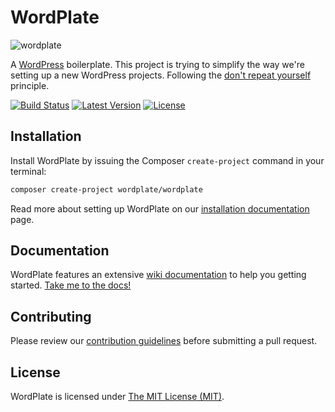 WordPlate
=========

![wordplate](https://cloud.githubusercontent.com/assets/499192/9743256/a84e145c-5665-11e5-9ed1-235c0b395459.png)

A [WordPress](https://github.com/WordPress/WordPress) boilerplate. This project is trying to simplify the way we're setting up a new WordPress projects. Following the [don't repeat yourself](http://en.wikipedia.org/wiki/Don't_repeat_yourself) principle.

[![Build Status](https://img.shields.io/travis/wordplate/framework/master.svg?style=flat)](https://travis-ci.org/wordplate/framework)
[![Latest Version](https://img.shields.io/github/release/wordplate/wordplate.svg?style=flat)](https://github.com/wordplate/wordplate/releases)
[![License](https://img.shields.io/packagist/l/wordplate/wordplate.svg?style=flat)](https://packagist.org/packages/wordplate/wordplate)

## Installation

Install WordPlate by issuing the Composer `create-project` command in your terminal:

```bash
composer create-project wordplate/wordplate
```

Read more about setting up WordPlate on our [installation documentation](https://github.com/wordplate/wordplate/wiki/installation) page.

## Documentation

WordPlate features an extensive [wiki documentation](https://github.com/wordplate/wordplate/wiki) to help you getting started. [Take me to the docs!](https://github.com/wordplate/wordplate/wiki)

## Contributing

Please review our [contribution guidelines](https://github.com/wordplate/framework/blob/master/CONTRIBUTING.md) before submitting a pull request.

## License

WordPlate is licensed under [The MIT License (MIT)](LICENSE).
